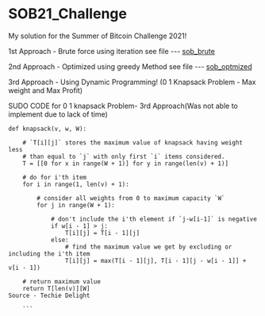 # SOB21_Challenge
My solution for the Summer of Bitcoin Challenge 2021!


1st Approach - Brute force using iteration see file ---   [sob_brute](https://github.com/Uttam-Singhh/SOB21_Challenge/blob/main/sob_bruteforce.ipynb)


2nd Approach - Optimized using greedy Method see file ---   [sob_optmized](https://github.com/Uttam-Singhh/SOB21_Challenge/blob/main/soc_optmized.ipynb)


3rd Approach - Using Dynamic Programming! (0 1 Knapsack Problem - Max weight and Max Profit)


SUDO CODE for 0 1 knapsack Problem- 3rd Approach(Was not able to implement due to lack of time)
```
def knapsack(v, w, W):
 
    # `T[i][j]` stores the maximum value of knapsack having weight less
    # than equal to `j` with only first `i` items considered.
    T = [[0 for x in range(W + 1)] for y in range(len(v) + 1)]
 
    # do for i'th item
    for i in range(1, len(v) + 1):
 
        # consider all weights from 0 to maximum capacity `W`
        for j in range(W + 1):
 
            # don't include the i'th element if `j-w[i-1]` is negative
            if w[i - 1] > j:
                T[i][j] = T[i - 1][j]
            else:
                # find the maximum value we get by excluding or including the i'th item
                T[i][j] = max(T[i - 1][j], T[i - 1][j - w[i - 1]] + v[i - 1])
 
    # return maximum value
    return T[len(v)][W]                                                                                                  Source - Techie Delight
    
    ```
